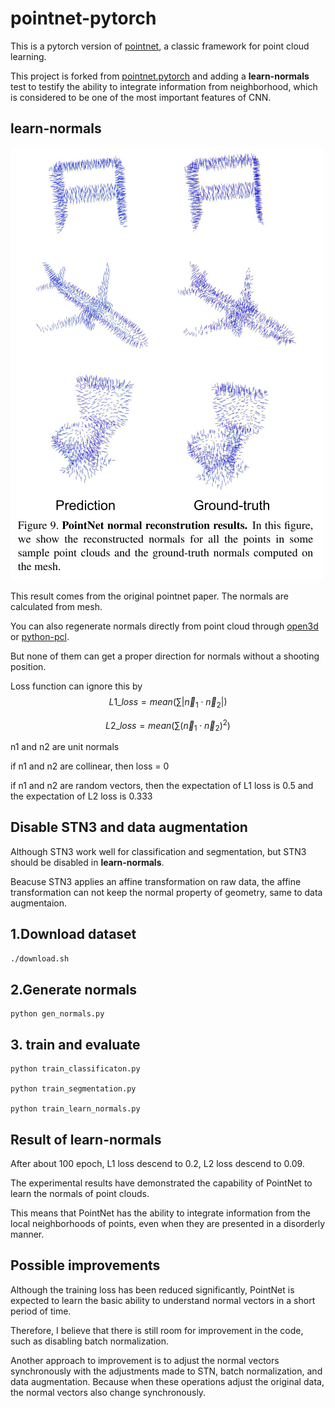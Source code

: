 # pointnet-pytorch

This is a pytorch version of [pointnet](https://github.com/charlesq34/pointnet), a classic framework for point cloud learning.

This project is forked from [pointnet.pytorch](https://github.com/fxia22/pointnet.pytorch) and adding a **learn-normals** test to testify the ability to integrate information from neighborhood, which is considered to be one of the most important features of CNN.

## learn-normals

![pointnet reconstract normals](https://github.com/Maxwell-lx/static/blob/main/images/pointnet%20reconstract%20normals.png)

This result comes from the original pointnet paper. The normals are calculated from mesh. 

You can also regenerate normals directly from point cloud through [open3d](http://www.open3d.org/docs/release/tutorial/geometry/pointcloud.html#Vertex-normal-estimation) or [python-pcl](https://pcl.readthedocs.io/projects/tutorials/en/master/normal_estimation.html#normal-estimation).

But none of them can get a proper direction for normals without a shooting position.

Loss function can ignore this by 
$$
L1\_loss = mean(\sum {\left| {{{\vec n}_1} \cdot {{\vec n}_2}} \right|)}
$$

$$
L2\_loss = mean(\sum {{{\left( {{{\vec n}_1} \cdot {{\vec n}_2}} \right)}^2})}
$$

n1 and n2 are unit normals

if n1 and n2 are collinear, then loss = 0

if n1 and n2 are random vectors, then the expectation of L1 loss is 0.5 and the expectation of L2 loss is 0.333

## Disable STN3 and data augmentation

Although STN3 work well for classification and segmentation, but STN3 should be disabled in **learn-normals**.

Beacuse STN3 applies an affine transformation on raw data, the affine transformation can not keep the normal property of geometry, same to data augmentaion.

## 1.Download dataset

```bash
./download.sh
```

## 2.Generate normals

```
python gen_normals.py
```

## 3. train and evaluate 

```
python train_classificaton.py

python train_segmentation.py

python train_learn_normals.py
```

## Result of learn-normals

After about 100 epoch, L1 loss descend to 0.2, L2 loss descend to 0.09.

The experimental results have demonstrated the capability of PointNet to learn the normals of point clouds. 

This means that PointNet has the ability to integrate information from the local neighborhoods of points, even when they are presented in a disorderly manner.

## Possible improvements

Although the training loss has been reduced significantly, PointNet is expected to learn the basic ability to understand normal vectors in a short period of time. 

Therefore, I believe that there is still room for improvement in the code, such as disabling batch normalization. 

Another approach to improvement is to adjust the normal vectors synchronously with the adjustments made to STN, batch normalization, and data augmentation. Because when these operations adjust the original data, the normal vectors also change synchronously.
